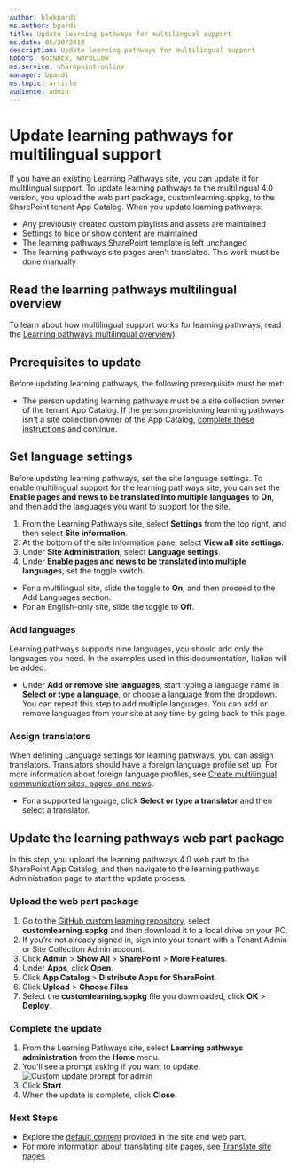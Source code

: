```yaml
---
author: blokpardi
ms.author: bpardi
title: Update learning pathways for multilingual support
ms.date: 05/20/2019
description: Update learning pathways for multilingual support
ROBOTS: NOINDEX, NOFOLLOW
ms.service: sharepoint-online
manager: bpardi
ms.topic: article
audience: admin
---
```

# Update learning pathways for multilingual support
If you have an existing Learning Pathways site, you can update it for multilingual support. To update learning pathways to the multilingual 4.0 version, you upload the web part package, customlearning.sppkg, to the SharePoint tenant App Catalog. When you update learning pathways:  

- Any previously created custom playlists and assets are maintained
- Settings to hide or show content are maintained
- The learning pathways SharePoint template is left unchanged
- The learning pathways site pages aren't translated. This work must be done manually

## Read the learning pathways multilingual overview
To learn about how multilingual support works for learning pathways, read the [Learning pathways multilingual overview](custom_overview_ml.md)). 

## Prerequisites to update
Before updating learning pathways, the following prerequisite must be met:
- The person updating learning pathways must be a site collection owner of the tenant App Catalog. If the person provisioning learning pathways isn't a site collection owner of the App Catalog, [complete these instructions](addappadmin.md) and continue. 

## Set language settings 
Before updating learning pathways, set the site language settings. To enable multilingual support for the learning pathways site, you can set the **Enable pages and news to be translated into multiple languages** to **On**, and then add the languages you want to support for the site.
1.	From the Learning Pathways site, select **Settings** from the top right, and then select **Site information**.
2.	At the bottom of the site information pane, select **View all site settings**.
3.	Under **Site Administration**, select **Language settings**.
4.	Under **Enable pages and news to be translated into multiple languages**, set the toggle switch. 
- For a multilingual site, slide the toggle to **On**, and then proceed to the Add Languages section. 
- For an English-only site, slide the toggle to **Off**.

### Add languages
Learning pathways supports nine languages, you should add only the languages you need. In the examples used in this documentation, Italian will be added. 
- Under **Add or remove site languages**, start typing a language name in **Select or type a language**, or choose a language from the dropdown. You can repeat this step to add multiple languages. You can add or remove languages from your site at any time by going back to this page.
 
### Assign translators
When defining Language settings for learning pathways, you can assign translators. Translators should have a foreign language profile set up. For more information about foreign language profiles, see [Create multilingual communication sites, pages, and news](https://support.office.com/article/2bb7d610-5453-41c6-a0e8-6f40b3ed750c).  
- For a supported language, click **Select or type a translator** and then select a translator. 

## Update the learning pathways web part package
In this step, you upload the learning pathways 4.0 web part to the SharePoint App Catalog, and then navigate to the learning pathways Administration page to start the update process.

### Upload the web part package
1.	Go to the [GitHub custom learning repository](https://github.com/pnp/custom-learning-office-365/tree/master/webpart), select **customlearning.sppkg** and then download it to a local drive on your PC. 
2.	If you’re not already signed in, sign into your tenant with a Tenant Admin or Site Collection Admin account. 
3.	Click **Admin** > **Show All** > **SharePoint** > **More Features**. 
4.	Under **Apps**, click **Open**. 
5.	Click **App Catalog** > **Distribute Apps for SharePoint**. 
6.	Click **Upload** > **Choose Files**. 
7.	Select the **customlearning.sppkg** file you downloaded, click **OK** > **Deploy**. 

### Complete the update
1.	From the Learning Pathways site, select **Learning pathways administration** from the **Home** menu. 
2.	You’ll see a prompt asking if you want to update. 
![Custom update prompt for admin](media/custom_update_adminprompt_ml.png)
3.	Click **Start**. 
4. When the update is complete, click **Close**. 

### Next Steps
- Explore the [default content](custom_exploresite.md) provided in the site and web part.
- For more information about translating site pages, see [Translate site pages](custom_translate_page_ml.md). 

